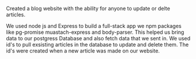 
Created a blog website with the ability for anyone to update or delte articles.

We used node js and Express to build a full-stack app we npm packages like pg-promise muastach-express and body-parser. This helped us bring data to our postgress Database and also fetch data that we sent in. We used id's to pull exsisting articles in the database to update and delete them. The id's were created when a new article was made on our website.
